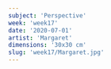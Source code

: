 ```yaml
---
subject: 'Perspective'
week: 'week17'
date: '2020-07-01'
artist: 'Margaret'
dimensions: '30x30 cm'
slug: 'week17/Margaret.jpg'
---
```

